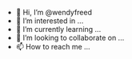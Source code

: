 - 👋 Hi, I’m @wendyfreed
- 👀 I’m interested in ...
- 🌱 I’m currently learning ...
- 💞️ I’m looking to collaborate on ...
- 📫 How to reach me ...

<!---
wendyfreed/wendyfreed is a ✨ special ✨ repository because its `README.md` (this file) appears on your GitHub profile.
You can click the Preview link to take a look at your changes.
--->
